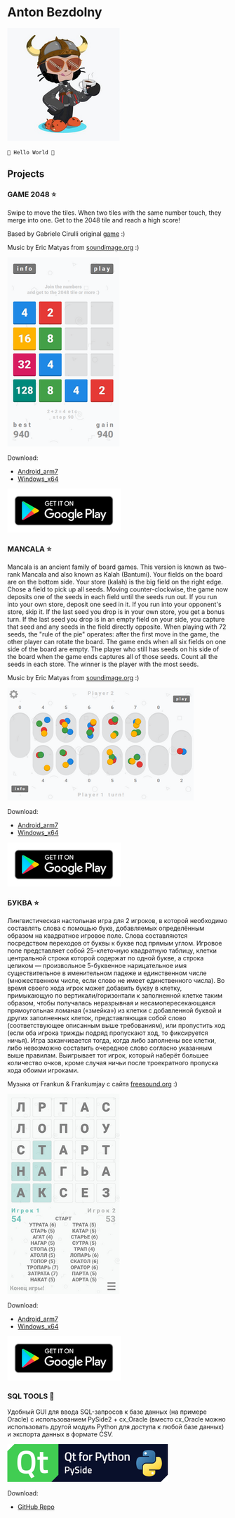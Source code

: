 # Anton Bezdolny

![octocat](octocat.png)

`🤘 Hello World 🤘`

## Projects
### GAME 2048 ⭐
Swipe to move the tiles.
When two tiles with the same number touch, they merge into one.
Get to the 2048 tile and reach a high score!

Based by Gabriele Cirulli original [game](https://play2048.co) :)

Music by Eric Matyas from [soundimage.org](https://soundimage.org) :)

![Game2048](scr_2048.png)

Download:
* [Android_arm7](https://github.com/codeisrock/codeisrock.github.io/releases/download/Game2048-v1.1.0/Game2048.apk)
* [Windows_x64](https://github.com/codeisrock/codeisrock.github.io/releases/download/Game2048-v1.1.0/Game2048_win_x64.7z)

[![GooglePlay](google-play-badge.png)](https://play.google.com/store/apps/details?id=anton.bezdolny.qml.game2048)

### MANCALA ⭐
Mancala is an ancient family of board games. This version is known as two-rank Mancala and also known as Kalah (Bantumi). Your fields on the board are on the bottom side. Your store (kalah) is the big field on the right edge. Chose a field to pick up all seeds. Moving counter-clockwise, the game now deposits one of the seeds in each field until the seeds run out. If you run into your own store, deposit one seed in it. If you run into your opponent's store, skip it. If the last seed you drop is in your own store, you get a bonus turn. If the last seed you drop is in an empty field on your side, you capture that seed and any seeds in the field directly opposite. When playing with 72 seeds, the "rule of the pie" operates: after the first move in the game, the other player can rotate the board. The game ends when all six fields on one side of the board are empty. The player who still has seeds on his side of the board when the game ends captures all of those seeds. Count all the seeds in each store. The winner is the player with the most seeds.

Music by Eric Matyas from [soundimage.org](https://soundimage.org) :)

![Mancala](scr_mancala.png)

Download:
* [Android_arm7](https://github.com/codeisrock/codeisrock.github.io/releases/download/Mancala-v1.1.0/Mancala.apk)
* [Windows_x64](https://github.com/codeisrock/codeisrock.github.io/releases/download/Mancala-v1.1.0/Mancala_win_x64.7z)

[![GooglePlay](google-play-badge.png)](https://play.google.com/store/apps/details?id=anton.bezdolny.qml.mancala)

### БУКВА ⭐
Лингвистическая настольная игра для 2 игроков, в которой необходимо составлять слова с помощью букв, добавляемых определённым образом на квадратное игровое поле. Слова составляются посредством переходов от буквы к букве под прямым углом. Игровое поле представляет собой 25-клеточную квадратную таблицу, клетки центральной строки которой содержат по одной букве, а строка целиком — произвольное 5-буквенное нарицательное имя существительное в именительном падеже и единственном числе (множественном числе, если слово не имеет единственного числа). Во время своего хода игрок может добавить букву в клетку, примыкающую по вертикали/горизонтали к заполненной клетке таким образом, чтобы получалась неразрывная и несамопересекающаяся прямоугольная ломаная («змейка») из клетки с добавленной буквой и других заполненных клеток, представляющая собой слово (соответствующее описанным выше требованиям), или пропустить ход (если оба игрока трижды подряд пропускают ход, то фиксируется ничья). Игра заканчивается тогда, когда либо заполнены все клетки, либо невозможно составить очередное слово согласно указанным выше правилам. Выигрывает тот игрок, который наберёт большее количество очков, кроме случая ничьи после троекратного пропуска хода обоими игроками.

Музыка от Frankun & Frankumjay с сайта [freesound.org](https://freesound.org) :)

![БУКВА](scr_bukva.png)

Download:
* [Android_arm7](https://github.com/codeisrock/codeisrock.github.io/releases/download/Bukva-v1.1.0/Bukva.apk)
* [Windows_x64](https://github.com/codeisrock/codeisrock.github.io/releases/download/Bukva-v1.1.0/Bukva_win_x64.7z)

[![GooglePlay](google-play-badge.png)](https://play.google.com/store/apps/details?id=anton.bezdolny.qml.bukva)

### SQL TOOLS 🚀
Удобный GUI для ввода SQL-запросов к базе данных (на примере Oracle) с использованием PySide2 + cx_Oracle (вместо cx_Oracle можно использовать другой модуль Python для доступа к любой базе данных) и экспорта данных в формате CSV.

![SQL TOOLS](pyside-logo.png)

Download:
* [GitHub Repo](https://github.com/codeisrock/sql_tools)
